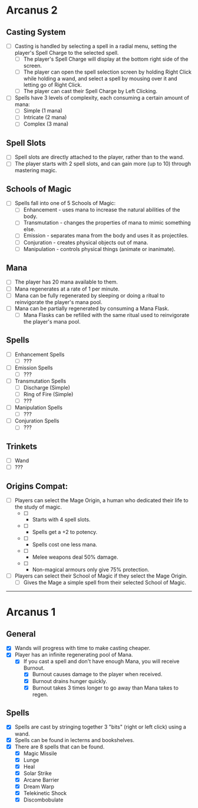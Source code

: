 # Arcanus 2

## Casting System
- [ ] Casting is handled by selecting a spell in a radial menu, setting the player's Spell Charge to the selected spell.
  - [ ] The player's Spell Charge will display at the bottom right side of the screen.
  - [ ] The player can open the spell selection screen by holding Right Click while holding a wand, and select a spell by mousing over it and letting go of Right Click.
  - [ ] The player can cast their Spell Charge by Left Clicking.
- [ ] Spells have 3 levels of complexity, each consuming a certain amount of mana:
  - [ ] Simple (1 mana)
  - [ ] Intricate (2 mana)
  - [ ] Complex (3 mana)

## Spell Slots
- [ ] Spell slots are directly attached to the player, rather than to the wand.
- [ ] The player starts with 2 spell slots, and can gain more (up to 10) through mastering magic.

## Schools of Magic
- [ ] Spells fall into one of 5 Schools of Magic:
  - [ ] Enhancement - uses mana to increase the natural abilities of the body.
  - [ ] Transmutation - changes the properties of mana to mimic something else.
  - [ ] Emission - separates mana from the body and uses it as projectiles.
  - [ ] Conjuration - creates physical objects out of mana.
  - [ ] Manipulation - controls physical things (animate or inanimate).

## Mana
- [ ] The player has 20 mana available to them.
- [ ] Mana regenerates at a rate of 1 per minute.
- [ ] Mana can be fully regenerated by sleeping or doing a ritual to reinvigorate the player's mana pool.
- [ ] Mana can be partially regenerated by consuming a Mana Flask.
  - [ ] Mana Flasks can be refilled with the same ritual used to reinvigorate the player's mana pool.

## Spells
- [ ] Enhancement Spells
  - [ ] ???
- [ ] Emission Spells
  - [ ] ???
- [ ] Transmutation Spells
  - [ ] Discharge (Simple)
  - [ ] Ring of Fire (Simple)
  - [ ] ???
- [ ] Manipulation Spells
  - [ ] ???
- [ ] Conjuration Spells
  - [ ] ???

## Trinkets
- [ ] Wand
- [ ] ???

## Origins Compat:
- [ ] Players can select the Mage Origin, a human who dedicated their life to the study of magic.
  - [ ] + Starts with 4 spell slots.
  - [ ] + Spells get a +2 to potency.
  - [ ] + Spells cost one less mana.
  - [ ] - Melee weapons deal 50% damage.
  - [ ] - Non-magical armours only give 75% protection.
- [ ] Players can select their School of Magic if they select the Mage Origin.
  - [ ] Gives the Mage a simple spell from their selected School of Magic.

---

# Arcanus 1

## General
- [x] Wands will progress with time to make casting cheaper.
- [x] Player has an infinite regenerating pool of Mana.
  - [x] If you cast a spell and don't have enough Mana, you will receive Burnout.
    - [x] Burnout causes damage to the player when received.
    - [x] Burnout drains hunger quickly.
    - [x] Burnout takes 3 times longer to go away than Mana takes to regen.

## Spells
- [x] Spells are cast by stringing together 3 "bits" (right or left click) using a wand.
- [x] Spells can be found in lecterns and bookshelves.
- [x] There are 8 spells that can be found.
  - [x] Magic Missile
  - [x] Lunge 
  - [x] Heal
  - [x] Solar Strike
  - [x] Arcane Barrier
  - [x] Dream Warp
  - [x] Telekinetic Shock
  - [x] Discombobulate
